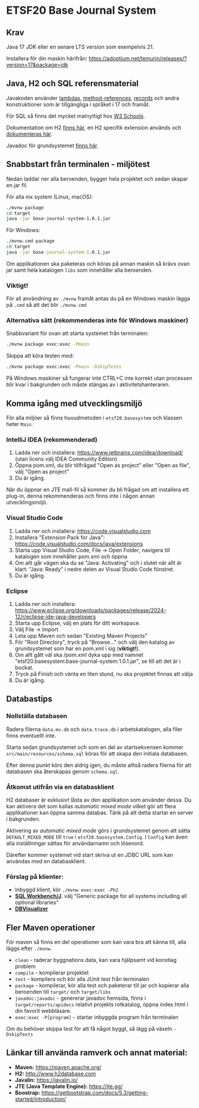 # ETSF20 Base Journal System

## Krav
Java 17 JDK eller en senare LTS version som exempelvis 21.

Installera för din maskin härifrån:
https://adoptium.net/temurin/releases/?version=17&package=jdk

## Java, H2 och SQL referensmaterial
Javakoden använder [lambdas](https://docs.oracle.com/javase/tutorial/java/javaOO/lambdaexpressions.html), [method-references](https://docs.oracle.com/javase/tutorial/java/javaOO/methodreferences.html), [records](https://docs.oracle.com/en/java/javase/17/language/records.html) 
och andra konstruktioner som är tillgängliga i språket i 17 och framåt.

För SQL så finns det mycket matnyttigt hos [W3 Schools](https://www.w3schools.com/sql/).

Dokumentation om H2 [finns här](https://www.h2database.com/), en H2 specifik extension används och [dokumenteras här](https://www.h2database.com/html/commands.html#merge_into).

Javadoc för grundsystemet [finns här](https://pages.coursegit.cs.lth.se/etsf20/base-system/).

## Snabbstart från terminalen - miljötest
Nedan laddar ner alla beroenden, bygger hela projektet och sedan skapar en jar fil.

För alla nix system (Linux, macOS):
```bash
./mvnw package
cd target
java -jar base-journal-system-1.0.1.jar
```

För Windows:
```bat
./mvnw.cmd package
cd target
java -jar base-journal-system-1.0.1.jar
```
Om applikationen ska paketeras och köras på annan maskin så krävs ovan jar samt hela katalogen `libs` 
som innehåller alla beroenden.

### Viktigt!
För all användning av `./mvnw` framåt antas du på en Windows maskin lägga på `.cmd` så att det blir `./mvnw.cmd`

### Alternativa sätt (rekommenderas inte för Windows maskiner)
Snabbvariant för ovan att starta systemet från terminalen:

```bash
./mvnw package exec:exec -Pmain
```

Skippa att köra testen med:
```bash
./mvnw package exec:exec -Pmain -DskipTests
```

På Windows maskiner så fungerar inte CTRL+C inte korrekt utan processen blir kvar i 
bakgrunden och måste stängas av i aktivitetshanteraren.

## Komma igång med utvecklingsmiljö

För alla miljöer så finns huvudmetoden i `etsf20.basesystem` och klassen heter `Main`.

### IntelliJ IDEA (rekommenderad)

1. Ladda ner och installera: https://www.jetbrains.com/idea/download/ (utan licens välj IDEA Community Edition)
2. Öppna pom.xml, du blir tillfrågad "Open as project" eller "Open as file", välj "Open as project"
3. Du är igång.

När du öppnar en JTE mall-fil så kommer du bli frågad om att installera ett plug-in, denna rekommenderas och finns inte i
någon annan utvecklingsmiljö.

### Visual Studio Code 

1. Ladda ner och installera: https://code.visualstudio.com
2. Installera "Extension Pack for Java": https://code.visualstudio.com/docs/java/extensions
3. Starta upp Visual Studio Code, File -> Open Folder, navigera till katalogen som innehåller pom.xml och öppna
4. Om allt går vägen ska du se "Java: Activating" och i slutet när allt är klart: "Java: Ready" i nedre delen av Visual Studio Code fönstret.
5. Du är igång.

### Eclipse

1. Ladda ner och installera: https://www.eclipse.org/downloads/packages/release/2024-12/r/eclipse-ide-java-developers
2. Starta upp Eclipse, välj en plats för ditt workspace.
3. Välj File -> Import
4. Leta upp Maven och sedan "Existing Maven Projects"
5. För "Root Directory", tryck på "Browse..." och välj den katalog av grundsystemet som har en pom.xml i sig (**viktigt!**).
6. Om allt gått väl ska /pom.xml dyka upp med namnet "etsf20.basesystem:base-journal-system:1.0.1.jar", se till att det är i bockat.
7. Tryck på Finish och vänta en liten stund, nu ska projektet finnas att välja
8. Du är igång.

## Databastips

### Nollställa databasen
Radera filerna `data.mv.db` och `data.trace.db` i arbetskatalogen, alla filer finns eventuellt inte.

Starta sedan grundsystemet och som en del av startsekvensen kommer `src/main/resources/schema.sql` köras för att skapa 
den initiala databasen.

Efter denna punkt körs den aldrig igen, du måste alltså radera filerna för att databasen ska återskapas genom `schema.sql`.

### Åtkomst utifrån via en databasklient
H2 databaser är exklusivt låsta av den applikation som använder dessa. Du kan aktivera det som 
kallas *automatic mixed mode* vilket gör att flera applikationer kan öppna samma databas. Tänk på att 
detta startar en server i bakgrunden.

Aktivering av *automatic mixed mode* görs i grundsystemet genom att sätta `DEFAULT_MIXED_MODE` till 
`true` i `etsf20.basesystem.Config`. I `Config` kan även alla inställningar sättas för användarnamn och lösenord.

Därefter kommer systemet vid start skriva ut en JDBC URL som kan användas med en databasklient.

### Förslag på klienter:

 * Inbyggd klient, kör `./mvnw exec:exec -Ph2`
 * [**SQL Workbench/J**](https://www.sql-workbench.eu/). välj "Generic package for all systems including all optional libraries"
 * [**DBVisualizer**](https://www.dbvis.com)

## Fler Maven operationer

För maven så finns en del operationer som kan vara bra att känna till, alla läggs efter `./mvnw`.

 * `clean` - raderar byggnations data, kan vara hjälpsamt vid konstiag problem
 * `compile` - kompilerar projektet
 * `test` - kompilera och kör alla JUnit test från terminalen
 * `package` - kompilerar, kör alla test och paketerar till jar och kopierar alla beroenden till `target/` och `target/libs`
 * `javadoc:javadoc` - genererar javadoc hemsida, finns i `target/reports/apidocs` relativt projekts rotkatalog, öppna index.html i din favorit webbläsare.
 * `exec:exec -P[program]` - startar inbyggda program från terminalen

Om du behöver skippa test för att få något byggt, så lägg på växeln `-DskipTests`

## Länkar till använda ramverk och annat material:
 * **Maven:** https://maven.apache.org/
 * **H2:**  http://www.h2database.com
 * **Javalin:** https://javalin.io/
 * **JTE (Java Template Engine):** https://jte.gg/
 * **Boostrap:** https://getbootstrap.com/docs/5.3/getting-started/introduction/

